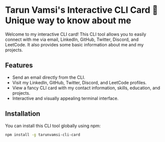 # Tarun Vamsi's Interactive CLI Card 🚀 Unique way to know about me

Welcome to my interactive CLI card! This CLI tool allows you to easily connect with me via email, LinkedIn, GitHub, Twitter, Discord, and LeetCode. It also provides some basic information about me and my projects.

## Features

- Send an email directly from the CLI.
- Visit my LinkedIn, GitHub, Twitter, Discord, and LeetCode profiles.
- View a fancy CLI card with my contact information, skills, education, and projects.
- Interactive and visually appealing terminal interface.

## Installation

You can install this CLI tool globally using npm:

```bash
npm install -g tarunvamsi-cli-card
